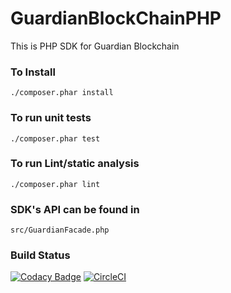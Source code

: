# GuardianBlockChainPHP
This is PHP SDK for Guardian Blockchain
### To Install
```./composer.phar install```
### To run unit tests
```./composer.phar test```
### To run Lint/static analysis
```./composer.phar lint```
### SDK's API can be found in
```src/GuardianFacade.php```

### Build Status
[![Codacy Badge](https://api.codacy.com/project/badge/Grade/9d3eaf45c11d4723a65cf626efcba938)](https://app.codacy.com/app/j-trefon/GuardianBlockChainPHP?utm_source=github.com&utm_medium=referral&utm_content=jtrefon/GuardianBlockChainPHP&utm_campaign=Badge_Grade_Dashboard)
[![CircleCI](https://circleci.com/gh/jtrefon/GuardianBlockChainPHP/tree/master.svg?style=svg)](https://circleci.com/gh/jtrefon/GuardianBlockChainPHP/tree/master)
